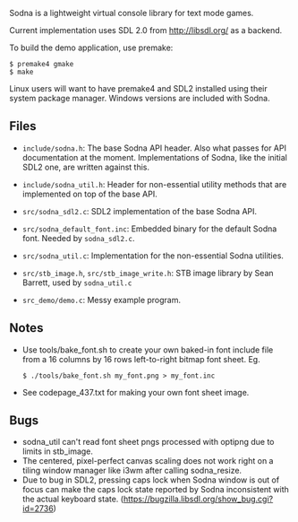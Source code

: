 Sodna is a lightweight virtual console library for text mode games.

Current implementation uses SDL 2.0 from http://libsdl.org/ as a
backend.

To build the demo application, use premake:

    $ premake4 gmake
    $ make

Linux users will want to have premake4 and SDL2 installed using
their system package manager. Windows versions are included with
Sodna.

Files
-----

* `include/sodna.h`: The base Sodna API header. Also what passes for
  API documentation at the moment. Implementations of Sodna, like
  the initial SDL2 one, are written against this.

* `include/sodna_util.h`: Header for non-essential utility methods
  that are implemented on top of the base API.

* `src/sodna_sdl2.c`: SDL2 implementation of the base Sodna API.

* `src/sodna_default_font.inc`: Embedded binary for the default
  Sodna font. Needed by `sodna_sdl2.c`.

* `src/sodna_util.c`: Implementation for the non-essential Sodna
  utilities.

* `src/stb_image.h`, `src/stb_image_write.h`: STB image library by
  Sean Barrett, used by `sodna_util.c`

* `src_demo/demo.c`: Messy example program.

Notes
-----

* Use tools/bake_font.sh to create your own baked-in font include
  file from a 16 columns by 16 rows left-to-right bitmap font sheet.
  Eg.

      $ ./tools/bake_font.sh my_font.png > my_font.inc

* See codepage_437.txt for making your own font sheet image.

Bugs
----

* sodna_util can't read font sheet pngs processed with optipng due
  to limits in stb_image.
* The centered, pixel-perfect canvas scaling does not work right on
  a tiling window manager like i3wm after calling sodna_resize.
* Due to bug in SDL2, pressing caps lock when Sodna window is out of
  focus can make the caps lock state reported by Sodna inconsistent
  with the actual keyboard state.
  (https://bugzilla.libsdl.org/show_bug.cgi?id=2736)
